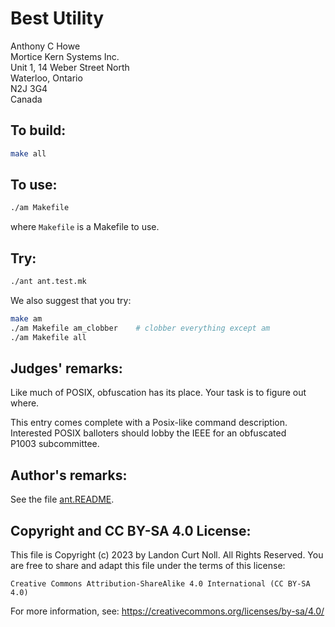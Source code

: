 # Best Utility

Anthony C Howe\
Mortice Kern Systems Inc.\
Unit 1, 14 Weber Street North\
Waterloo, Ontario\
N2J 3G4\
Canada

## To build:

```sh
make all
```

## To use:

```sh
./am Makefile
```

where `Makefile` is a Makefile to use.


## Try:

```sh
./ant ant.test.mk
```

We also suggest that you try:

```sh
make am
./am Makefile am_clobber	# clobber everything except am
./am Makefile all
```


## Judges' remarks:


Like much of POSIX, obfuscation has its place.  Your task is to
figure out where.

This entry comes complete with a Posix-like command description.
Interested POSIX balloters should lobby the IEEE for an obfuscated\
P1003 subcommittee.


## Author's remarks:

See the file [ant.README](ant.README).

## Copyright and CC BY-SA 4.0 License:

This file is Copyright (c) 2023 by Landon Curt Noll.  All Rights Reserved.
You are free to share and adapt this file under the terms of this license:

    Creative Commons Attribution-ShareAlike 4.0 International (CC BY-SA 4.0)

For more information, see: https://creativecommons.org/licenses/by-sa/4.0/
